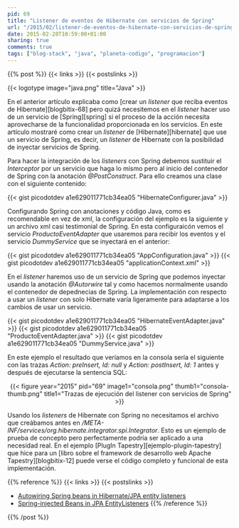```yaml
---
pid: 69
title: "Listener de eventos de Hibernate con servicios de Spring"
url: "/2015/02/listener-de-eventos-de-hibernate-con-servicios-de-spring/"
date: 2015-02-28T10:59:08+01:00
sharing: true
comments: true
tags: ["blog-stack", "java", "planeta-codigo", "programacion"]
---
```


{{% post %}}
{{< links >}}
{{< postslinks >}}

{{< logotype image="java.png" title="Java" >}}

En el anterior artículo explicaba como [crear un _listener_ que reciba eventos de Hibernate][blogbitix-68] pero quizá necesitemos en el _listener_ hacer uso de un servicio de [Spring][spring] si el proceso de la acción necesita aprovecharse de la funcionalidad proporcionada en los servicios. En este artículo mostraré como crear un _listener_ de [Hibernate][hibernate] que use un servicio de Spring, es decir, un _listener_ de Hibernate con la posibilidad de inyectar servicios de Spring.

Para hacer la integración de los _listeners_ con Spring debemos sustituir el _Interceptor_ por un servicio que haga lo mismo pero al inicio del contenedor de Spring con la anotación _@PostConstruct_. Para ello creamos una clase con el siguiente contenido:

{{< gist picodotdev a1e629011771cb34ea05 "HibernateConfigurer.java" >}}

Configurando Spring con anotaciones y código Java, como es recomendable en vez de xml, la configuración del ejemplo es la siguiente y un archivo xml casi testimonial de Spring. En esta configuraicón vemos el servicio _ProductoEventAdapter_ que usaremos para recibir los eventos y el servicio _DummyService_ que se inyectará en el anterior:

{{< gist picodotdev a1e629011771cb34ea05 "AppConfiguration.java" >}}
{{< gist picodotdev a1e629011771cb34ea05 "applicationContext.xml" >}}

En el _listener_ haremos uso de un servicio de Spring que podemos inyectar usando la anotación _@Autorwire_ tal y como hacemos normalmente usando el contenedor de depednecias de Spring. La implementación con respecto a usar un _listener_ con solo Hibernate varía ligeramente para adaptarse a los cambios de usar un servicio.

{{< gist picodotdev a1e629011771cb34ea05 "HibernateEventAdapter.java" >}}
{{< gist picodotdev a1e629011771cb34ea05 "ProductoEventAdapter.java" >}}
{{< gist picodotdev a1e629011771cb34ea05 "DummyService.java" >}}

En este ejemplo el resultado que veríamos en la consola sería el siguiente con las trazas _Action: preInsert, Id: null_ y _Action: postInsert, Id: 1_ antes y después de ejecutarse la sentencia SQL:

<div class="media" style="text-align: center;">
	{{< figure year="2015" pid="69"  
    	image1="consola.png" thumb1="consola-thumb.png" title1="Trazas de ejecución del listener con servicios de Spring" >}}
</div>

Usando los _listeners_ de Hibernate con Spring no necesitamos el archivo que creábamos antes en _/META-INF/services/org.hibernate.integrator.spi.Integrator_. Esto es un ejemplo de prueba de concepto pero perfectamente podría ser aplicado a una necesidad real. En el ejemplo [PlugIn Tapestry][ejemplo-plugin-tapestry] que hice para un [libro sobre el framework de desarrollo web Apache Tapestry][blogbitix-12] puede verse el código completo y funcional de esta implementación.

{{% reference %}}
{{< links >}}
{{< postslinks >}}
* [Autowiring Spring beans in Hibernate/JPA entity listeners](http://guylabs.ch/2014/02/22/autowiring-pring-beans-in-hibernate-jpa-entity-listeners/)
* [Spring-injected Beans in JPA EntityListeners](http://invariantproperties.com/2013/09/29/spring-injected-beans-in-jpa-entitylisteners/)
{{% /reference %}}

{{% /post %}}
